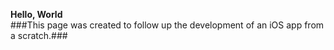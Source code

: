 **Hello, World**  
###This page was created to follow up the development of an iOS app from a scratch.###

